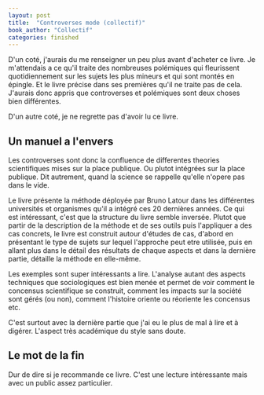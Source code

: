 ```yaml
---
layout: post
title:  "Controverses mode (collectif)"
book_author: "Collectif"
categories: finished
---
```


D'un coté, j'aurais du me renseigner un peu plus avant d'acheter ce livre. Je m'attendais a ce qu'il traite des nombreuses polémiques qui fleurissent quotidiennement sur les sujets les plus mineurs et qui sont montés en épingle. Et le livre précise dans ses premières qu'il ne traite pas de cela. J'aurais donc appris que controverses et polémiques sont deux choses bien différentes. 

D'un autre coté, je ne regrette pas d'avoir lu ce livre.

## Un manuel a l'envers

Les controverses sont donc la confluence de differentes theories scientifiques mises sur la place publique. Ou plutot intégrées sur la place publique. Dit autrement, quand la science se rappelle qu'elle n'opere pas dans le vide.

Le livre présente la méthode déployée par Bruno Latour dans les différentes universités et organismes qu'il a intégré ces 20 dernières années. Ce qui est intéressant, c'est que la structure du livre semble inversée. Plutot que partir de la description de la méthode et de ses outils puis l'appliquer a des cas concrets, le livre est construit autour d'études de cas, d'abord en présentant le type de sujets sur lequel l'approche peut etre utilisée, puis en allant plus dans le détail des résultats de chaque aspects et dans la dernière partie, détaille la méthode en elle-même.

Les exemples sont super intéressants a lire. L'analyse autant des aspects techniques que sociologiques est bien menée et permet de voir comment le concensus scientifique se construit, comment les impacts sur la société sont gérés (ou non), comment l'histoire oriente ou réoriente les concensus etc.

C'est surtout avec la dernière partie que j'ai eu le plus de mal à lire et à digérer. L'aspect très académique du style sans doute.

## Le mot de la fin

Dur de dire si je recommande ce livre. C'est une lecture intéressante mais avec un public assez particulier.